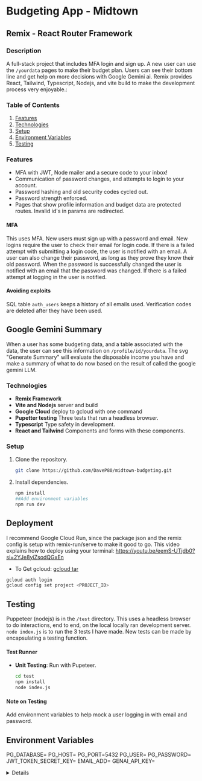 # Budgeting App - Midtown 

## Remix - React Router Framework

### Description

A full-stack project that includes MFA login and sign up. A new user can use the `/yourdata` pages to make their budget plan. Users can see their bottom line and get help on more decisions with Google Gemini ai.  Remix provides React, Tailwind, Typescript, Nodejs, and vite build to make the development process very enjoyable.:
### Table of Contents
1. [Features](#features)
2. [Technologies](#technologies)
3. [Setup](#setup)
4. [Environment Variables](#environment-variables)
5. [Testing](#testing)
### Features
- MFA with JWT, Node mailer and a secure code to your inbox!
- Communication of password changes, and attempts to login to your account.
- Password hashing and old security codes cycled out.
- Password strength enforced.
- Pages that show profile information and budget data are protected routes. Invalid id's in params are redirected.
#### MFA
This uses MFA. New users must sign up with a password and email. New logins require the user to check their email for login code. If there is a failed attempt with submitting a login code, the user is notified with an email. A user can also change their password, as long as they prove they know their old password. When the password is successfully changed the user is notified with an email that the password was changed. If there is a failed attempt at logging in the user is notified.
#### Avoiding exploits
SQL table `auth_users` keeps a history of all emails used.
Verification codes are deleted after they have been used.
## Google Gemini Summary

When a user has some budgeting data, and a table associated with the data, the user can see this information on `/profile/id/yourdata`.  The svg "Generate Summary" will evaluate the disposable income you have and make a summary of what to do now based on the result of called the google gemini LLM.
### Technologies
- **Remix Framework** 
- **Vite and Nodejs** server and build
- **Google Cloud** deploy to gcloud with one command
- **Pupetter testing** Three tests that run a headless browser.
- **Typescript** Type safety in development.
- **React and Tailwind** Components and forms with these components.
### Setup
1. Clone the repository.
   ```bash
   git clone https://github.com/DaveP80/midtown-budgeting.git
   ```
2. Install dependencies.
   ```bash
   npm install
   ##Add environment variables
   npm run dev
   ```


## Deployment

I recommend Google Cloud Run, since the package json and the remix config is setup with remix-run/serve to make it good to go.
This video explains how to deploy using your terminal:
https://youtu.be/eemS-UTjdb0?si=2YJe8yiZsodQGxEn

- To Get gcloud: [gcloud tar](https://dl.google.com/dl/cloudsdk/channels/rapid/downloads/google-cloud-cli-darwin-arm.tar.gz)

```bash
gcloud auth login
gcloud config set project <PROJECT_ID>
```
## Testing

Puppeteer (nodejs) is in the `/test` directory. This uses a headless browser to do interactions, end to end, on the local locally ran development server. `node index.js` is to run the 3 tests I have made. New tests can be made by encapsulating a testing function.
#### Test Runner
- **Unit Testing**: Run with Pupeteer.
  ```bash
  cd test
  npm install
  node index.js
  ```
#### Note on Testing
Add environment variables to help mock a user logging in with email and password.

## Environment Variables
PG_DATABASE=
PG_HOST=
PG_PORT=5432
PG_USER=
PG_PASSWORD=
JWT_TOKEN_SECRET_KEY=
EMAIL_ADD=
GENAI_API_KEY=

<details>Author: David Paquette</details>